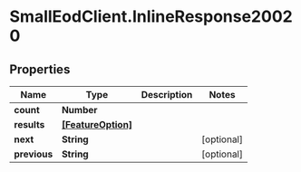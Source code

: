 # SmallEodClient.InlineResponse20020

## Properties

Name | Type | Description | Notes
------------ | ------------- | ------------- | -------------
**count** | **Number** |  | 
**results** | [**[FeatureOption]**](FeatureOption.md) |  | 
**next** | **String** |  | [optional] 
**previous** | **String** |  | [optional] 


